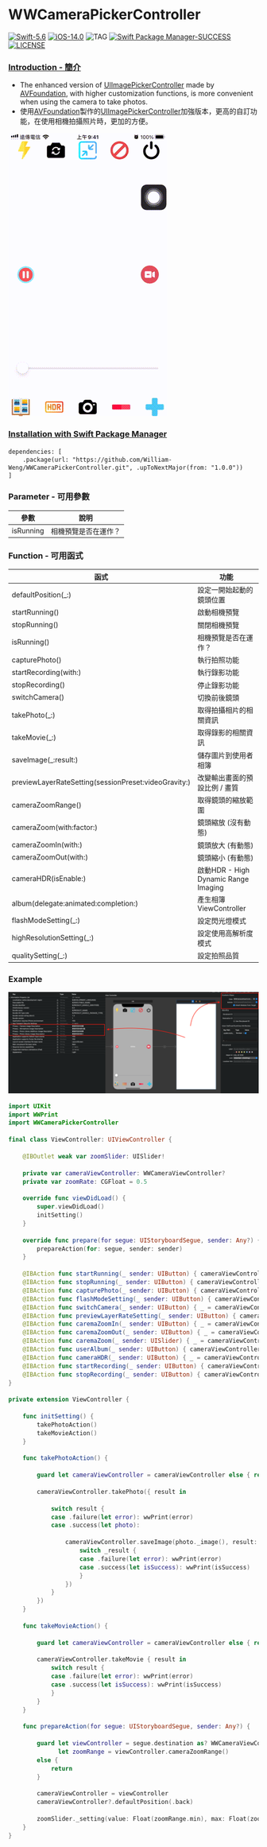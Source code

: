 # WWCameraPickerController
[![Swift-5.6](https://img.shields.io/badge/Swift-5.6-orange.svg?style=flat)](https://developer.apple.com/swift/) [![iOS-14.0](https://img.shields.io/badge/iOS-14.0-pink.svg?style=flat)](https://developer.apple.com/swift/) ![TAG](https://img.shields.io/github/v/tag/William-Weng/WWCameraPickerController) [![Swift Package Manager-SUCCESS](https://img.shields.io/badge/Swift_Package_Manager-SUCCESS-blue.svg?style=flat)](https://developer.apple.com/swift/) [![LICENSE](https://img.shields.io/badge/LICENSE-MIT-yellow.svg?style=flat)](https://developer.apple.com/swift/)

### [Introduction - 簡介](https://swiftpackageindex.com/William-Weng)
- The enhanced version of [UIImagePickerController](https://medium.com/彼得潘的試煉-勇者的-100-道-swift-ios-app-謎題/77-搭配-uiimagepickercontroller-選照片-ed2b2423b7a9) made by [AVFoundation](https://www.appcoda.com.tw/avfoundation-camera-app/), with higher customization functions, is more convenient when using the camera to take photos.
- 使用[AVFoundation](https://www.appcoda.com.tw/avfoundation-camera-app/)製作的[UIImagePickerController](https://medium.com/彼得潘的試煉-勇者的-100-道-swift-ios-app-謎題/77-搭配-uiimagepickercontroller-選照片-ed2b2423b7a9)加強版本，更高的自訂功能，在使用相機拍攝照片時，更加的方便。

![](./Example.gif)

### [Installation with Swift Package Manager](https://medium.com/彼得潘的-swift-ios-app-開發問題解答集/使用-spm-安裝第三方套件-xcode-11-新功能-2c4ffcf85b4b)
```
dependencies: [
    .package(url: "https://github.com/William-Weng/WWCameraPickerController.git", .upToNextMajor(from: "1.0.0"))
]
```

### Parameter - 可用參數
|參數|說明|
|-|-|
|isRunning|相機預覽是否在運作？|

### Function - 可用函式
|函式|功能|
|-|-|
|defaultPosition(_:)|設定一開始起動的鏡頭位置|
|startRunning()|啟動相機預覽|
|stopRunning()|關閉相機預覽|
|isRunning()|相機預覽是否在運作？|
|capturePhoto()|執行拍照功能|
|startRecording(with:)|執行錄影功能|
|stopRecording()|停止錄影功能|
|switchCamera()|切換前後鏡頭|
|takePhoto(_:)|取得拍攝相片的相關資訊|
|takeMovie(_:)|取得錄影的相關資訊|
|saveImage(_:result:)|儲存圖片到使用者相簿|
|previewLayerRateSetting(sessionPreset:videoGravity:)|改變輸出畫面的預設比例 / 畫質|
|cameraZoomRange()|取得鏡頭的縮放範圍|
|cameraZoom(with:factor:)|鏡頭縮放 (沒有動態)|
|cameraZoomIn(with:)|鏡頭放大 (有動態)|
|cameraZoomOut(with:)|鏡頭縮小 (有動態)|
|cameraHDR(isEnable:)|啟動HDR - High Dynamic Range Imaging|
|album(delegate:animated:completion:)|產生相簿ViewController|
|flashModeSetting(_:)|設定閃光燈模式|
|highResolutionSetting(_:)|設定使用高解析度模式|
|qualitySetting(_:)|設定拍照品質|

### Example
![](./IBDesignable.png)

```swift
import UIKit
import WWPrint
import WWCameraPickerController

final class ViewController: UIViewController {
    
    @IBOutlet weak var zoomSlider: UISlider!
    
    private var cameraViewController: WWCameraViewController?
    private var zoomRate: CGFloat = 0.5
    
    override func viewDidLoad() {
        super.viewDidLoad()
        initSetting()
    }
        
    override func prepare(for segue: UIStoryboardSegue, sender: Any?) {
        prepareAction(for: segue, sender: sender)
    }
    
    @IBAction func startRunning(_ sender: UIButton) { cameraViewController?.startRunning() }
    @IBAction func stopRunning(_ sender: UIButton) { cameraViewController?.stopRunning() }
    @IBAction func capturePhoto(_ sender: UIButton) { cameraViewController?.capturePhoto() }
    @IBAction func flashModeSetting(_ sender: UIButton) { cameraViewController?.flashModeSetting(.on) }
    @IBAction func switchCamera(_ sender: UIButton) { _ = cameraViewController?.switchCamera() }
    @IBAction func previewLayerRateSetting(_ sender: UIButton) { cameraViewController?.previewLayerRateSetting(sessionPreset: .photo, videoGravity: .resizeAspect) }
    @IBAction func caremaZoomIn(_ sender: UIButton) { _ = cameraViewController?.cameraZoomIn(with: 0.5) }
    @IBAction func caremaZoomOut(_ sender: UIButton) { _ = cameraViewController?.cameraZoomOut(with: 0.5) }
    @IBAction func caremaZoom(_ sender: UISlider) { _ = cameraViewController?.cameraZoom(with: 0.5, factor: CGFloat(sender.value)) }
    @IBAction func userAlbum(_ sender: UIButton) { cameraViewController?.album() }
    @IBAction func cameraHDR(_ sender: UIButton) { _ = cameraViewController?.cameraHDR(isEnable: false) }
    @IBAction func startRecording(_ sender: UIButton) { cameraViewController?.startRecording(with: 3) }
    @IBAction func stopRecording(_ sender: UIButton) { cameraViewController?.stopRecording() }
}

private extension ViewController {
    
    func initSetting() {
        takePhotoAction()
        takeMovieAction()
    }
    
    func takePhotoAction() {
        
        guard let cameraViewController = cameraViewController else { return }
        
        cameraViewController.takePhoto({ result in
            
            switch result {
            case .failure(let error): wwPrint(error)
            case .success(let photo):
                
                cameraViewController.saveImage(photo._image(), result: { _result in
                    switch _result {
                    case .failure(let error): wwPrint(error)
                    case .success(let isSuccess): wwPrint(isSuccess)
                    }
                })
            }
        })
    }
    
    func takeMovieAction() {
        
        guard let cameraViewController = cameraViewController else { return }
        
        cameraViewController.takeMovie { result in
            switch result {
            case .failure(let error): wwPrint(error)
            case .success(let isSuccess): wwPrint(isSuccess)
            }
        }
    }
    
    func prepareAction(for segue: UIStoryboardSegue, sender: Any?) {
    
        guard let viewController = segue.destination as? WWCameraViewController,
              let zoomRange = viewController.cameraZoomRange()
        else {
            return
        }
        
        cameraViewController = viewController
        cameraViewController?.defaultPosition(.back)
        
        zoomSlider._setting(value: Float(zoomRange.min), max: Float(zoomRange.max), min: Float(zoomRange.min), isContinuous: true)
    }
}
```
